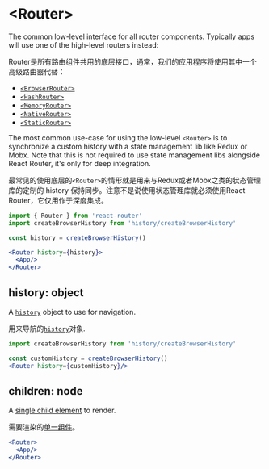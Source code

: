 # &lt;Router>

The common low-level interface for all router components. Typically apps will use one of the high-level routers instead:

Router是所有路由组件共用的底层接口，通常，我们的应用程序将使用其中一个高级路由器代替：

- [`<BrowserRouter>`](../../../react-router-dom/docs/api/BrowserRouter.md)
- [`<HashRouter>`](../../../react-router-dom/docs/api/HashRouter.md)
- [`<MemoryRouter>`](./MemoryRouter.md)
- [`<NativeRouter>`](../../../react-router-native/docs/api/NativeRouter.md)
- [`<StaticRouter>`](./StaticRouter.md)

The most common use-case for using the low-level `<Router>` is to
synchronize a custom history with a state management lib like Redux or Mobx. Note that this is not required to use state management libs alongside React Router, it's only for deep integration.

最常见的使用底层的`<Router>`的情形就是用来与Redux或者Mobx之类的状态管理库的定制的 history 保持同步。注意不是说使用状态管理库就必须使用React Router，它仅用作于深度集成。

```jsx
import { Router } from 'react-router'
import createBrowserHistory from 'history/createBrowserHistory'

const history = createBrowserHistory()

<Router history={history}>
  <App/>
</Router>
```

## history: object

A [`history`](https://github.com/ReactTraining/history) object to use for navigation.

用来导航的[`history`](https://github.com/ReactTraining/history)对象.

```jsx
import createBrowserHistory from 'history/createBrowserHistory'

const customHistory = createBrowserHistory()
<Router history={customHistory}/>
```

## children: node

A [single child element](https://facebook.github.io/react/docs/react-api.html#react.children.only) to render.

需要渲染的[单一组件](https://facebook.github.io/react/docs/react-api.html#react.children.only)。

```jsx
<Router>
  <App/>
</Router>
```
